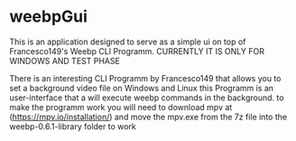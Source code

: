 # weebpGui
This is an application designed to serve as a simple ui on top of Francesco149's Weebp CLI Programm.
CURRENTLY IT IS ONLY FOR WINDOWS AND TEST PHASE

There is an interesting CLI Programm by Francesco149  that allows you to set a background video file on Windows and Linux
this Programm is an user-interface that a will execute weebp commands in the background.
to make the programm work you will need to download mpv at (https://mpv.io/installation/) and move the mpv.exe from the 7z file into the weebp-0.6.1-library folder to work
